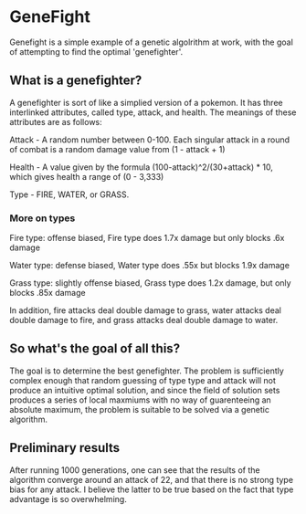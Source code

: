 # GeneFight

Genefight is a simple example of a genetic algolrithm at work, with the goal of attempting to find the optimal 'genefighter'.

## What is a genefighter?

A genefighter is sort of like a simplied version of a pokemon. It has three interlinked attributes, called type, attack, and health. The meanings of these attributes are as follows:

Attack - A random number between 0-100. Each singular attack in a round of combat is a random damage value from (1 - attack + 1)

Health - A value given by the formula (100-attack)^2/(30+attack) * 10, which gives health a range of (0 - 3,333)

Type - FIRE, WATER, or GRASS.

### More on types

Fire type: offense biased, Fire type does 1.7x damage but only blocks .6x damage

Water type: defense biased, Water type does .55x but blocks 1.9x damage

Grass type: slightly offense biased, Grass type does 1.2x damage, but only blocks .85x damage

In addition, fire attacks deal double damage to grass, water attacks deal double damage to fire, and grass attacks deal double damage to water.

## So what's the goal of all this?

The goal is to determine the best genefighter. The problem is sufficiently complex enough that random guessing of type type and attack will not produce an intuitive optimal solution, and since the field of solution sets produces a series of local maxmiums with no way of guarenteeing an absolute maximum, the problem is suitable to be solved via a genetic algorithm.

## Preliminary results

After running 1000 generations, one can see that the results of the algorithm  converge around an attack of 22, and that there is no strong type bias for any attack. I believe the latter to be true based on the fact that type advantage is so overwhelming.
